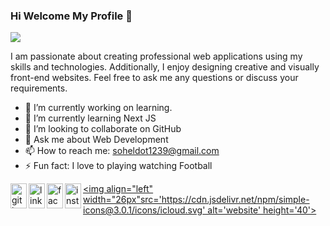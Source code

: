 ### Hi Welcome My Profile 👋
![](https://media.licdn.com/dms/image/D4E16AQEbiThQYI1nHA/profile-displaybackgroundimage-shrink_350_1400/0/1689436431076?e=1697673600&v=beta&t=9HRXBg1qjk0dCKM-5p9LXjlf3_zEAHVSI10iMeK24WU)

I am passionate about creating professional web applications using my skills and technologies. Additionally, I enjoy designing creative and visually front-end websites. Feel free to ask me any questions or discuss your requirements.

- 🔭 I’m currently working on learning. 
- 🌱 I’m currently learning Next JS 
- 👯 I’m looking to collaborate on GitHub 
- 💬 Ask me about Web Development 
- 📫 How to reach me: soheldot1239@gmail.com 
- ⚡ Fun fact: I love to playing watching Football 

[<img align="left" width="26px" src='https://cdn.jsdelivr.net/npm/simple-icons@3.0.1/icons/github.svg' alt='github' height='40'>](https://github.com/https://github.com/Sohel0Raza)  [<img align="left" width="26px" src='https://cdn.jsdelivr.net/npm/simple-icons@3.0.1/icons/linkedin.svg' alt='linkedin' height='40'>](https://www.linkedin.com/in/https://www.linkedin.com/in/sohel-raza//)  [<img
align="left" width="26px" src='https://cdn.jsdelivr.net/npm/simple-icons@3.0.1/icons/facebook.svg' alt='facebook' height='40'>](https://www.facebook.com/https://www.facebook.com/Mou.Himu12/)  [<img align="left" width="26px" src='https://cdn.jsdelivr.net/npm/simple-icons@3.0.1/icons/instagram.svg' alt='instagram' height='40'>](https://www.instagram.com/https://www.instagram.com/tanjid948//)  [<img  align="left" width="26px"src='https://cdn.jsdelivr.net/npm/simple-icons@3.0.1/icons/icloud.svg' alt='website' height='40'>](https://64aac75b01213a343f786918--majestic-gumption-f93470.netlify.app/)  

